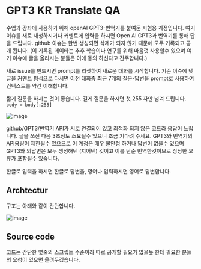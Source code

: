 # GPT3 KR Translate QA

수업과 강좌에 사용하기 위해 openAI GPT3-번역기를 붙여둔 시험용 계정입니다. 여기 이슈를 새로 새성하시거나 커멘트에 입력을 하시면  Open AI GPT3과 번역기를 통해 답을 드립니다. github 이슈는 한번 생성되면 삭제가 되지 않기 때문에 모두 기록되고 공개 됩니다. (이 기록된 데이타는 추후 학습이나 연구를 위해 마음껏 사용할수 있으며 여기 이슈에 글을 올리시는 분들은 이에 동의 하신다고 간주합니다.) 

새로 issue를 만드시면 prompt를 리셋하여 새로운 대화를 시작합니다. 기존 이슈에 댓글을 커멘트 형식으로 다시면 이전 대화중 최근 7개의 질문-답변을 prompt로 사용하여 컨텍스트를 약간 이해합니다. 

짧게 질문을 하시는 것이 좋습니다. 길게 질문을 하시면 첫 255 자만 넘겨 드립니다. `body = body[:255]`
 
![image](https://user-images.githubusercontent.com/901975/115980043-3796da80-a5bc-11eb-9197-54a556d1a66a.png)


github/GPT3/번역기 API가 서로 연결되어 있고 최적화 되지 않은 코드라 응답이 느립니다. 글을 쓰신 다음 3초정도 소요될수 있으니 조금 기다려 주세요. GPT3와 번역기의 API용량이 제한될수 있으므로 이 계정은 매우 불안정 하거나 답변이 없을수 있으며  GPT3와 의답변은 모두 생성해낸 (지어낸) 것이고 이를 단순 번역한것이므로 상당한 오류가 포함될수 있습니다. 

한글로 입력을 하시면 한글로 답변을, 영어나 입력하시면 영어로 답변합니다.

## Archtectur
구조는 아래와 같이 간단합니다.

![image](https://user-images.githubusercontent.com/901975/115979941-78422400-a5bb-11eb-9850-aa9b42261e01.png)

## Source code
코드는 간단한 몇줄의 스크립트 수준이라 따로 공개할 필요가 없을듯 한데 필요한 분들의 요청이 있으면 올려두겠습니다.
